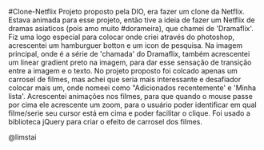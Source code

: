 #Clone-Netflix
Projeto proposto pela DIO, era fazer um clone da Netflix.
Estava animada para esse projeto, então tive a ideia de
fazer um Netflix de dramas asiaticos (pois amo muito #dorameira), 
que chamei de 'Dramaflix'. Fiz uma logo especial para colocar onde
 criei através do photoshop, acrescentei um hamburguer botton e 
um icon de pesquisa. Na imagem principal, onde é a série de 'chamada' 
do Dramaflix, também acrescentei um linear gradient preto na imagem,
 para dar esse sensação de transição entre a imagem e o texto.
No projeto proposto foi colcado apenas um carrosel de filmes, 
mas achei que seria mais interessante  e desafiador colocar 
mais um, onde nomeei como "Adicionados recentemente' e 'Minha lista'. 
Acrescentei animações nos filmes, para que quando o mouse passe 
por cima ele acrescente um zoom, para o usuário poder identificar 
em qual filme/serie seu cursor está em cima e poder facilitar o clique. 
Foi usado a biblioteca jQuery para criar o efeito de carrosel dos filmes.

@limstai


